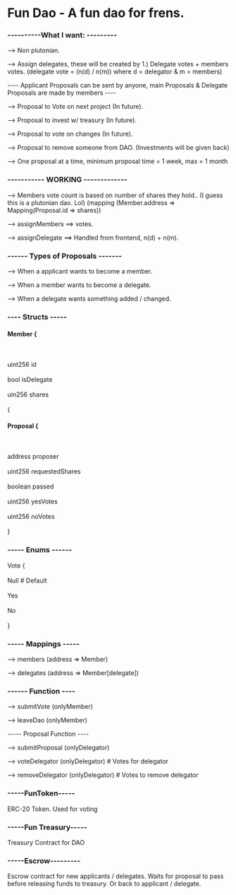 <h1>Fun Dao - A fun dao for frens. </h1>


<h3>----------What I want: --------- </h3>

--> Non plutonian.

--> Assign delegates, these will be created by 1.) Delegate votes + members votes. 
(delegate vote = (n(d) / n(m)) where d = delegator & m = members)

---- Applicant Proposals can be sent by anyone, main Proposals & Delegate Proposals are made by members  ----

--> Proposal to Vote on next project (In future).

--> Proposal to invest w/ treasury (In future).

--> Proposal to vote on changes (In future).

--> Proposal to remove someone from DAO. (Investments will be given back)

--> One proposal at a time, minimum proposal time = 1 week, max = 1 month


<h3>----------- WORKING ------------- </h3>

--> Members vote count is based on number of shares they hold.. (I guess this is a plutonian dao. Lol)
      (mapping (Member.address => Mapping(Proposal.id => shares))

--> assignMembers ==> votes.

--> assignDelegate ==> Handled from frontend, n(d) + n(m).

<h3> ------ Types of Proposals ------- </h3>

--> When a applicant wants to become a member.

--> When a member wants to become a delegate.

--> When a delegate wants something added / changed.

<h3>---- Structs ----- </h3>

<h4>Member {</h4> <br></br>
uint256 id <br></br>
bool isDelegate <br></br>
uin256 shares <br></br>
{ 

<h4> Proposal { </h4> <br></br>
  address proposer <br></br>
  uint256 requestedShares <br></br>
  boolean passed <br></br>
  uint256 yesVotes <br></br>
  uint256 noVotes <br></br>
}

<h3> ----- Enums ------ </h3>
Vote { <br></br> 
  Null # Default <br></br>
  Yes <br></br>
  No <br></br>
}


<h3>----- Mappings ----- </h3>

--> members (address => Member)

--> delegates (address => Member[delegate])



<h3>------ Function ---- </h3>

--> submitVote (onlyMember)

--> leaveDao (onlyMember)

----- Proposal Function ----

--> submitProposal (onlyDelegator)

--> voteDelegator (onlyDelegator) # Votes for delegator

--> removeDelegator (onlyDelegator) # Votes to remove delegator


<h3>-----FunToken----- </h3>

ERC-20 Token. Used for voting

<h3>-----Fun Treasury----- </h3>
Treasury Contract for DAO

<h3>-----Escrow---------</h3>
Escrow contract for new applicants / delegates.
Waits for proposal to pass before releasing funds to treasury. Or back to applicant / delegate.
